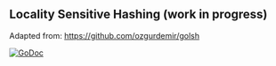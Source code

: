 ## Locality Sensitive Hashing (work in progress)

Adapted from: https://github.com/ozgurdemir/golsh

[![GoDoc](https://godoc.org/github.com/brentp/go-athenaeum/glosh?status.png)](https://godoc.org/github.com/brentp/go-athenaeum/glosh)
